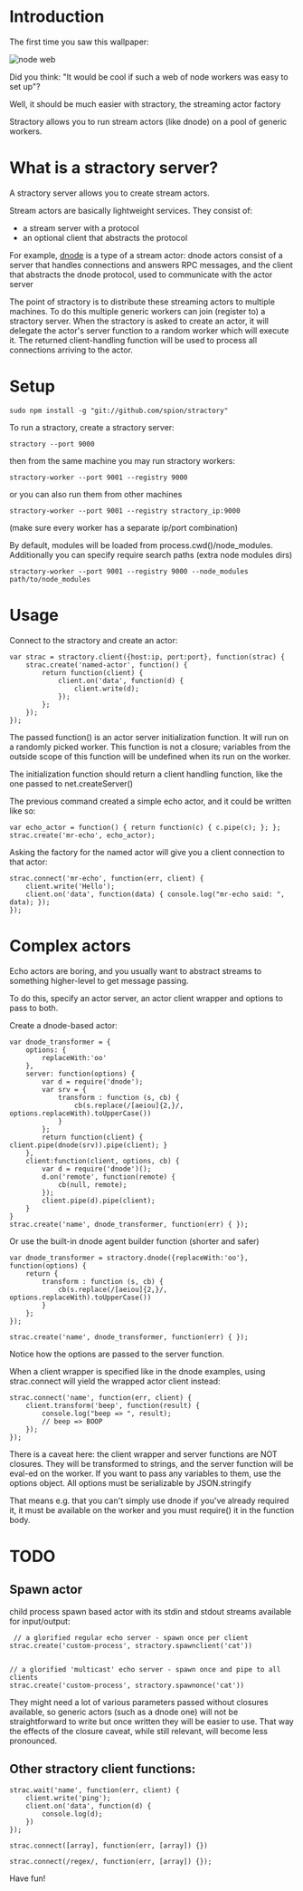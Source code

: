 # Introduction

The first time you saw this wallpaper:

![node web](http://nodejs.org/images/logos/nodejs-1024x768.png)

Did you think: "It would be cool if such a web of node workers was easy to set up"?

Well, it should be much easier with stractory, the streaming actor factory

Stractory allows you to run stream actors (like dnode) on a pool of generic workers. 

# What is a stractory server?

A stractory server allows you to create stream actors.

Stream actors are basically lightweight services. They consist of:
- a stream server with a protocol
- an optional client that abstracts the protocol

For example, [dnode](http://github.com/substack/dnode) is a type of a stream actor: dnode actors consist
of a server that handles connections and answers RPC messages, and the client
that abstracts the dnode protocol, used to communicate with the actor server

The point of stractory is to distribute these streaming actors to multiple
machines. To do this multiple generic workers can join (register to) a 
stractory server. When the stractory is asked to create an actor, it will
delegate the actor's server function to a random worker which will
execute it. The returned client-handling function will be used to 
process all connections arriving to the actor.

# Setup 

    sudo npm install -g "git://github.com/spion/stractory"

To run a stractory, create a stractory server:

    stractory --port 9000

then from the same machine you may run stractory workers:

    stractory-worker --port 9001 --registry 9000

or you can also run them from other machines

    stractory-worker --port 9001 --registry stractory_ip:9000

(make sure every worker has a separate ip/port combination)

By default, modules will be loaded from process.cwd()/node\_modules.
Additionally you can specify require search paths (extra node modules dirs)

    stractory-worker --port 9001 --registry 9000 --node_modules path/to/node_modules



# Usage

Connect to the stractory and create an actor:

    var strac = stractory.client({host:ip, port:port}, function(strac) {
        strac.create('named-actor', function() {
            return function(client) {
                client.on('data', function(d) {
                    client.write(d);
                });       
            };
        });
    });

   
The passed function() is an actor server initialization function. It will run on a randomly 
picked worker.  This function is not a closure; variables from the outside scope of this 
function will be undefined when its run on the worker.

The initialization function  should return a client handling function, like the one passed to 
net.createServer()

The previous command created a simple echo actor, and it could be written like so:

    var echo_actor = function() { return function(c) { c.pipe(c); }; };
    strac.create('mr-echo', echo_actor);    

Asking the factory for the named actor will give you a client connection to
that actor:

    strac.connect('mr-echo', function(err, client) {
        client.write('Hello');
        client.on('data', function(data) { console.log("mr-echo said: ", data); });
    });

# Complex actors

Echo actors are boring, and you usually want to abstract streams to something
higher-level to get message passing.

To do this, specify an actor server, an actor client wrapper and options to pass to both.

Create a dnode-based actor:

    var dnode_transformer = {
        options: {
            replaceWith:'oo'
        },
        server: function(options) {
            var d = require('dnode');
            var srv = {
                transform : function (s, cb) {
                    cb(s.replace(/[aeiou]{2,}/, options.replaceWith).toUpperCase())
                }
            };
            return function(client) { client.pipe(dnode(srv)).pipe(client); } 
        },
        client:function(client, options, cb) {
            var d = require('dnode')();
            d.on('remote', function(remote) {
                cb(null, remote);
            });
            client.pipe(d).pipe(client);
        }
    }
    strac.create('name', dnode_transformer, function(err) { });

Or use the built-in dnode agent builder function (shorter and safer)

    var dnode_transformer = stractory.dnode({replaceWith:'oo'}, function(options) {
        return {
            transform : function (s, cb) {
                cb(s.replace(/[aeiou]{2,}/, options.replaceWith).toUpperCase())
            }
        };
    });

    strac.create('name', dnode_transformer, function(err) { });

Notice how the options are passed to the server function.

When a client wrapper is specified like in the dnode examples, using strac.connect
will yield the wrapped actor client instead:

    strac.connect('name', function(err, client) {
        client.transform('beep', function(result) {
            console.log("beep => ", result); 
            // beep => BOOP
        });
    });

There is a caveat here: the client wrapper and server functions are NOT closures.
They will be transformed to strings, and the server function will be
eval-ed on the worker. If you want to pass any variables to them, use
the options object. All options must be serializable by JSON.stringify 

That means e.g. that you can't simply use dnode if you've already required it,
it must be available on the worker and you must require() it in the
function body.

# TODO

## Spawn actor

child process spawn based actor with its stdin and stdout streams
available for input/output:
    
     // a glorified regular echo server - spawn once per client
    strac.create('custom-process', stractory.spawnclient('cat')) 


    // a glorified 'multicast' echo server - spawn once and pipe to all clients 
    strac.create('custom-process', stractory.spawnonce('cat')) 
    

They might need a lot of various parameters passed without closures available, 
so generic actors (such as a dnode one) will not be straightforward to write but 
once written they will be easier to use. That way the effects of the closure caveat, 
while still relevant, will become less pronounced.

## Other stractory client functions:
 
    strac.wait('name', function(err, client) {
        client.write('ping');
        client.on('data', function(d) {
            console.log(d);
        })   
    });

    strac.connect([array], function(err, [array]) {})

    strac.connect(/regex/, function(err, [array]) {});
    
Have fun!
